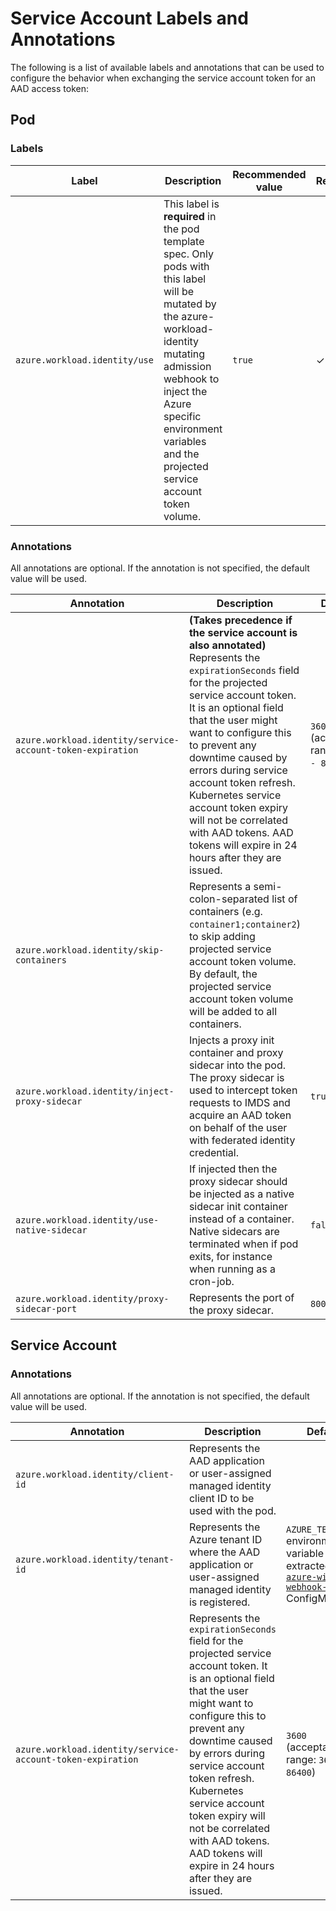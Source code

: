 # Service Account Labels and Annotations

<!-- toc -->

The following is a list of available labels and annotations that can be used to configure the behavior when exchanging the service account token for an AAD access token:

## Pod

### Labels

| Label                         | Description                                                                                                                                                                                                                                                 | Recommended value | Required? |
| ----------------------------- | ----------------------------------------------------------------------------------------------------------------------------------------------------------------------------------------------------------------------------------------------------------- | ----------------- | --------- |
| `azure.workload.identity/use` | This label is **required** in the pod template spec. Only pods with this label will be mutated by the azure-workload-identity mutating admission webhook to inject the Azure specific environment variables and the projected service account token volume. | `true`            | ✓         |

### Annotations

All annotations are optional. If the annotation is not specified, the default value will be used.

| Annotation                                                 | Description                                                                                                                                                                                                                                                                                                                                                                                                                                   | Default                                   |
| ---------------------------------------------------------- | --------------------------------------------------------------------------------------------------------------------------------------------------------------------------------------------------------------------------------------------------------------------------------------------------------------------------------------------------------------------------------------------------------------------------------------------- | ----------------------------------------- |
| `azure.workload.identity/service-account-token-expiration` | **(Takes precedence if the service account is also annotated)** Represents the `expirationSeconds` field for the projected service account token. It is an optional field that the user might want to configure this to prevent any downtime caused by errors during service account token refresh. Kubernetes service account token expiry will not be correlated with AAD tokens. AAD tokens will expire in 24 hours after they are issued. | `3600` (acceptable range: `3600 - 86400`) |
| `azure.workload.identity/skip-containers`                  | Represents a semi-colon-separated list of containers (e.g. `container1;container2`) to skip adding projected service account token volume. By default, the projected service account token volume will be added to all containers.                                                                                                                                                                                                            |                                           |
| `azure.workload.identity/inject-proxy-sidecar`             | Injects a proxy init container and proxy sidecar into the pod. The proxy sidecar is used to intercept token requests to IMDS and acquire an AAD token on behalf of the user with federated identity credential.                                                                                                                                                                                                                               | `true`                                    |
| `azure.workload.identity/use-native-sidecar`               | If injected then the proxy sidecar should be injected as a native sidecar init container instead of a container. Native sidecars are terminated when if pod exits, for instance when running as a cron-job.                                                                                                                                                                                                                                   | `false`                                   |
| `azure.workload.identity/proxy-sidecar-port`               | Represents the port of the proxy sidecar.                                                                                                                                                                                                                                                                                                                                                                                                     | `8000`                                    |

## Service Account

### Annotations

All annotations are optional. If the annotation is not specified, the default value will be used.

| Annotation                                                 | Description                                                                                                                                                                                                                                                                                                                                                                   | Default                                                                                        |
| ---------------------------------------------------------- | ----------------------------------------------------------------------------------------------------------------------------------------------------------------------------------------------------------------------------------------------------------------------------------------------------------------------------------------------------------------------------- | ---------------------------------------------------------------------------------------------- |
| `azure.workload.identity/client-id`                        | Represents the AAD application or user-assigned managed identity client ID to be used with the pod.                                                                                                                                                                                                                                                                           |                                                                                                |
| `azure.workload.identity/tenant-id`                        | Represents the Azure tenant ID where the AAD application or user-assigned managed identity is registered.                                                                                                                                                                                                                                                                     | `AZURE_TENANT_ID` environment variable extracted from [`azure-wi-webhook-config`][1] ConfigMap |
| `azure.workload.identity/service-account-token-expiration` | Represents the `expirationSeconds` field for the projected service account token. It is an optional field that the user might want to configure this to prevent any downtime caused by errors during service account token refresh. Kubernetes service account token expiry will not be correlated with AAD tokens. AAD tokens will expire in 24 hours after they are issued. | `3600` (acceptable range: `3600 - 86400`)                                                      |

[1]: https://github.com/Azure/azure-workload-identity/blob/40b3842dc49784bb014ad5d8b02cf6c959244196/deploy/azure-wi-webhook.yaml#L101-L110

